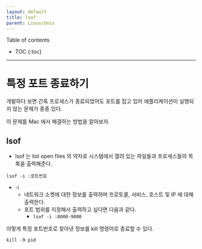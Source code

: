```yaml
---
layout: default
title: lsof
parent: Linux/Unix
---
```



Table of contents


- TOC
{:toc}


---

# 특정 포트 종료하기

개발하다 보면 간혹 프로세스가 종료되었어도 포트를 잡고 있어 애플리케이션이 실행되지 않는 문제가 종종 있다.

이 문제를 Mac 에서 해결하는 방법을 알아보자.

## lsof

- lsof 는 list open files 의 약자로 시스템에서 열려 있는 파일들과 프로세스들의 목록을 출력해준다.

```
lsof -i :포트번호
```

- -i
    - 네트워크 소켓에 대한 정보를 출력하며 프로토콜, 서비스, 호스트 및 IP 에 대해 출력한다.
    - 포트 범위를 지정해서 출력하고 싶다면 다음과 같다.
        - `lsof -i :8000-9000`

이렇게 특정 포트번호로 찾아낸 정보를 kill 명령어로 종료할 수 있다.

```
kill -9 pid
```